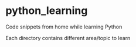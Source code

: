 # python_learning
Code snippets from home while learning Python

Each directory contains different area/topic to learn
